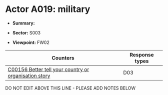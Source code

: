 # Actor A019: military

* **Summary:** 

* **Sector:** S003

* **Viewpoint:** FW02


| Counters | Response types |
| -------- | -------------- |
| [C00156 Better tell your country or organisation story](../../generated_pages/counters/C00156.md) | D03 |


DO NOT EDIT ABOVE THIS LINE - PLEASE ADD NOTES BELOW
